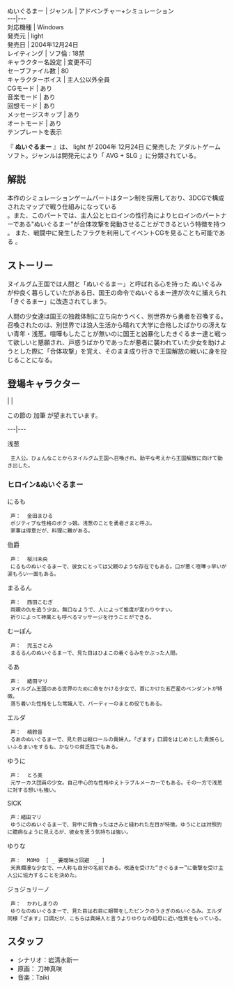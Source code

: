 ぬいぐるまー  |  ジャンル  |  アドベンチャー+シミュレーション   
---|---  
対応機種  |  Windows   
発売元  |  light   
発売日  |  2004年12月24日   
レイティング  |  ソフ倫  : 18禁   
キャラクター名設定  |  変更不可   
セーブファイル数  |  80   
キャラクターボイス  |  主人公以外全員   
CGモード  |  あり   
音楽モード  |  あり   
回想モード  |  あり   
メッセージスキップ  |  あり   
オートモード  |  あり   
テンプレートを表示  
  
『 **ぬいぐるまー** 』は、  light  が  2004年  12月24日  に発売した  アダルトゲーム  ソフト。ジャンルは開発元により「
AVG  \+  SLG  」に分類されている。

##  解説  

本作のシミュレーションゲームパートはターン制を採用しており、3DCGで構成されたマップで戦う仕組みになっている  
。また、このパートでは、主人公とヒロインの性行為によりヒロインのパートナーである"ぬいぐるまー"が合体攻撃を発動させることができるという特徴を持つ  
。 また、戦闘中に発生したフラグを利用してイベントCGを見ることも可能である    。

##  ストーリー  

ヌイルグム王国では人間と「ぬいぐるまー」と呼ばれる心を持った  ぬいぐるみ
が仲良く暮らしていたがある日、国王の命令でぬいぐるまー達が次々に捕えられ「きぐるまー」に改造されてしまう。

人間の少女達は国王の独裁体制に立ち向かうべく、別世界から勇者を召喚する。召喚されたのは、別世界では浪人生活から晴れて大学に合格したばかりの冴えない青年・浅葱。喧嘩もしたことが無いのに国王と凶暴化したきぐるまー達と戦って欲しいと懇願され、戸惑うばかりであったが悪者に襲われていた少女を助けようとした際に「合体攻撃」を覚え、そのまま成り行きで王国解放の戦いに身を投じることになる。

##  登場キャラクター  

|  | 

この節の  加筆  が望まれています。  
  
---|---  
  
浅葱

     主人公。ひょんなことからヌイルグム王国へ召喚され、助平な考えから王国解放に向けて動き出した。 

###  ヒロイン&ぬいぐるまー  

にるも

     声：  金田まひる 
     ポジティブな性格のボクっ娘。浅葱のことを勇者さまと呼ぶ。 
     家事は得意だが、料理に難がある。 

伯爵

     声：  桜川未央 
     にるものぬいぐるまーで、彼女にとっては父親のような存在でもある。口が悪く喧嘩っ早いが涙もろい一面もある。 

まるるん

     声：  西田こむぎ 
     両親の仇を追う少女。無口なようで、人によって態度が変わりやすい。 
     祈りによって神業とも呼べるマッサージを行うことができる。 

むーぽん

     声：  児玉さとみ 
     まるるんのぬいぐるまーで、見た目はひよこの着ぐるみをかぶった人間。 

るあ

     声：  緒田マリ 
     ヌイルグム王国のある世界のために命をかける少女で、首にかけた五芒星のペンダントが特徴。 
     落ち着いた性格をした常識人で、パーティーのまとめ役でもある。 

エルダ

     声：  楠鈴音 
     るあのぬいぐるまーで、見た目は縦ロールの貴婦人。「ざます」口調をはじめとした貴族らしいふるまいをするも、かなりの貧乏性でもある。 
ゆうに

     声：  とろ美 
     元サーカス団員の少女。自己中心的な性格ゆえトラブルメーカーでもある。その一方で浅葱に対する想いも強い。 

SICK

     声：緒田マリ 
     ゆうにのぬいぐるまーで、背中に背負ったはさみと縫われた左目が特徴。ゆうにとは対照的に臆病なように見えるが、彼女を思う気持ちは強い。 

ゆりな

     声：  MOMO  [ _ 要曖昧さ回避  _ ] 
     天真爛漫な少女で、一人称も自分の名前である。改造を受けた“きぐるまー”に衝撃を受け主人公に協力することを決めた。 

ジョジョリーノ

     声：  かわしまりの 
     ゆりなのぬいぐるまーで、見た目は右目に眼帯をしたピンクのうさぎのぬいぐるみ。エルダ同様「ざます」口調だが、こちらは貴婦人と言うよりゆりなの祖母に近い性質をもっている。 

##  スタッフ  

  * シナリオ：岩清水新一 
  * 原画：  刀神真咲 
  * 音楽：Taiki 

